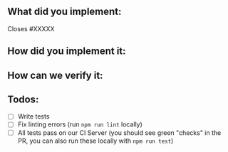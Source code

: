 ## What did you implement:

Closes #XXXXX

<!--
Briefly describe the feature if no issue exists for this PR
-->

## How did you implement it:

<!--
If this is a nontrivial change please briefly describe your implementation so its easy for us to understand and review your code.
-->

## How can we verify it:

<!--
Add any applicable config, commands, screenshots or other resources
to make it easy for us to verify this works. The easier you make it for us
to review a PR, the faster we can review and merge it.

Examples:
* serverless.yml - Fully functioning to easily deploy changes
* Screenshots - Showing the difference between your output and the master
* Other - Anything else that comes to mind to help us evaluate
-->

## Todos:

- [ ] Write tests
- [ ] Fix linting errors (run `npm run lint` locally)
- [ ] All tests pass on our CI Server (you should see green "checks" in the PR, you can also run these locally with `npm run test`)
